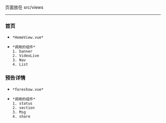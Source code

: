<p class="tip">
  页面放在  src/views 
</p>

***

### 首页
*     *HomeView.vue*  
*     *调用的组件*
      1. banner
      2. VideoLive
      3. Nav
      4. List

### 预告详情
*     *foreshow.vue*
*     *调用的组件*
      1. status
      2. section
      3. Msg
      4. share